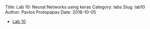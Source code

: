 Title: Lab 10: Neural Networks using keras
Category: labs
Slug: lab10
Author: Pavlos Protopapas
Date: 2018-10-05


- [Lab 10]({filename}notebook/Lab10_keras_students.ipynb)
